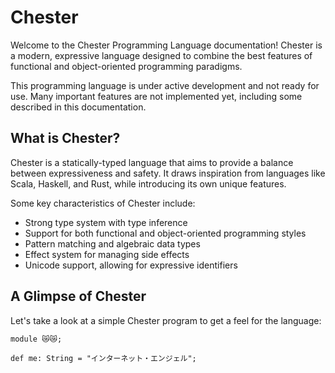 # Chester

Welcome to the Chester Programming Language documentation! Chester is a modern, expressive language designed to combine the best features of functional and object-oriented programming paradigms.

This programming language is under active development and not ready for use. Many important features are not implemented yet, including some described in this documentation.

## What is Chester?

Chester is a statically-typed language that aims to provide a balance between expressiveness and safety. It draws inspiration from languages like Scala, Haskell, and Rust, while introducing its own unique features.

Some key characteristics of Chester include:

- Strong type system with type inference
- Support for both functional and object-oriented programming styles
- Pattern matching and algebraic data types
- Effect system for managing side effects
- Unicode support, allowing for expressive identifiers

## A Glimpse of Chester

Let's take a look at a simple Chester program to get a feel for the language:

```chester,playground,editable
module 😿😿;

def me: String = "インターネット・エンジェル";
```